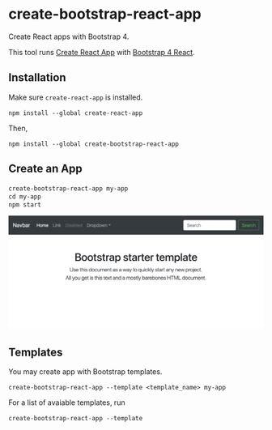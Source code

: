 # create-bootstrap-react-app

Create React apps with Bootstrap 4.

This tool runs [Create React App](https://github.com/facebook/create-react-app) with [Bootstrap 4 React](https://github.com/richardzcode/bootstrap-4-react).

## Installation

Make sure `create-react-app` is installed.

```
npm install --global create-react-app
```

Then,

```
npm install --global create-bootstrap-react-app
```

## Create an App

```
create-bootstrap-react-app my-app
cd my-app
npm start
```

![Bootstrap starter template](bootstrap-starter.png)

## Templates

You may create app with Bootstrap templates.

```
create-bootstrap-react-app --template <template_name> my-app
```

For a list of avaiable templates, run
```
create-bootstrap-react-app --template
```
